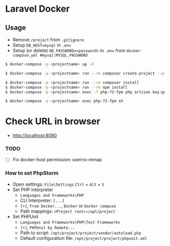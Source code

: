 # Laravel Docker

## Usage
* Remove `/project` from `.gitignore`
* Setup `DB_HOST=mysql` in `.env`
* Setup (or delete) `DB_PASSWORD=<password>` in `.env` from `docker-compose.yml #mysql:MYSQL_PASSWORD`
 
```bash
$ docker-compose -p <projectname> up -d

$ docker-compose -p <projectname> run --rm composer create-project --prefer-dist laravel/laravel ./

$ docker-compose -p <projectname> run --rm composer install
$ docker-compose -p <projectname> run --rm npm install
$ docker-compose -p <projectname> exec -T php-72-fpm php artisan key:generate

$ docker-compose -p <projectname> exec php-72-fpm sh
```

# Check URL in browser
* [http://localhost:8080](http://localhost:8080)

### TODO
* [ ] Fix docker-host permission: userns-remap

### How to set PhpStorm
* Open settings: `File\Settings` <OR> `Ctrl` + `Alt` + `S`
* Set PHP interpreter 
    * `Languages and Frameworks\PHP`
    *  CLI Interpreter: `[...]`
    * `[+]`, `From Docker...`, `Docker` or `Docker compose`
    * Path mappings: `<Project root>→/opt/project`
* Set PHPUnit 
    * `Languages and Frameworks\PHP\Test Frameworks`
    * `[+]`, `PHPUnit by Remote...`
    * Path to script: `/opt/project/project/vendor/autoload.php`
    * Default configuration file: `/opt/project/project/phpunit.xml`
